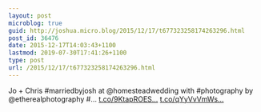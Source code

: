 ```yaml
---
layout: post
microblog: true
guid: http://joshua.micro.blog/2015/12/17/t677323258174263296.html
post_id: 36476
date: 2015-12-17T14:03:43+1100
lastmod: 2019-07-30T17:41:26+1100
type: post
url: /2015/12/17/t677323258174263296.html
---
```

Jo + Chris #marriedbyjosh at @homesteadwedding with #photography by @etherealphotography #… [t.co/9KtapROES...](https://t.co/9KtapROES4) [t.co/qYyVvVmWs...](https://t.co/qYyVvVmWsd)

